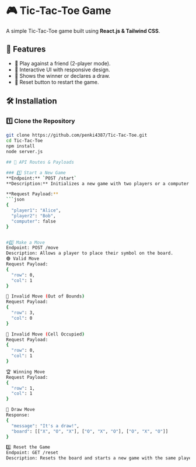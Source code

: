 # 🎮 Tic-Tac-Toe Game

A simple Tic-Tac-Toe game built using **React.js & Tailwind CSS**.

## 🚀 Features
- 🔹 Play against a friend (2-player mode).
- 🔹 Interactive UI with responsive design.
- 🔹 Shows the winner or declares a draw.
- 🔹 Reset button to restart the game.

## 🛠️ Installation
### 1️⃣ Clone the Repository
```sh
git clone https://github.com/penki4387/Tic-Tac-Toe.git
cd Tic-Tac-Toe
npm install
node server.js

## 🔌 API Routes & Payloads

### 1️⃣ Start a New Game  
**Endpoint:** `POST /start`  
**Description:** Initializes a new game with two players or a computer opponent.  

**Request Payload:**  
```json
{
  "player1": "Alice",
  "player2": "Bob",
  "computer": false
}


#2️⃣ Make a Move
Endpoint: POST /move
Description: Allows a player to place their symbol on the board.
🟢 Valid Move
Request Payload:
{
  "row": 0,
  "col": 1
}

🔴 Invalid Move (Out of Bounds)
Request Payload:
{
  "row": 3,
  "col": 0
}

🔴 Invalid Move (Cell Occupied)
Request Payload:
{
  "row": 0,
  "col": 1
}

🏆 Winning Move
Request Payload:
{
  "row": 1,
  "col": 1
}

🤝 Draw Move
Response:
{
  "message": "It's a draw!",
  "board": [["X", "O", "X"], ["O", "X", "O"], ["O", "X", "O"]]
}

3️⃣ Reset the Game
Endpoint: GET /reset
Description: Resets the board and starts a new game with the same players.
